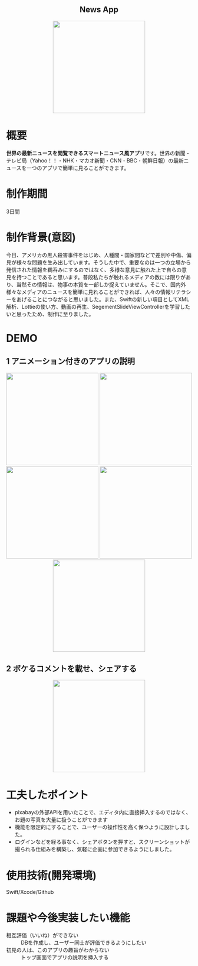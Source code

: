 <h2 align="center">News App</h2>

<p align="center">
  <img src="https://i.gyazo.com/78b4bf0289563f1b5131f67ab7e427f3.jpg" width="250px;"/>
</p>

# 概要
**世界の最新ニュースを閲覧できるスマートニュース風アプリ**です。世界の新聞・テレビ局（Yahoo！！・NHK・マカオ新聞・CNN・BBC・朝鮮日報）の最新ニュースを一つのアプリで簡単に見ることができます。

# 制作期間
3日間

# 制作背景(意図)
今日、アメリカの黒人殺害事件をはじめ、人種間・国家間などで差別や中傷、偏見が様々な問題を生み出しています。そうした中で、重要なのは一つの立場から発信された情報を鵜呑みにするのではなく、多様な意見に触れた上で自らの意見を持つことであると思います。普段私たちが触れるメディアの数には限りがあり、当然その情報は、物事の本質を一部しか捉えていません。そこで、国内外様々なメディアのニュースを簡単に見れることができれば、人々の情報リテラシーをあげることにつながると思いました。また、Swiftの新しい項目としてXML解析、Lottieの使い方、動画の再生、SegementSlideViewControllerを学習したいと思ったため、制作に至りました。
 
# DEMO
## 1 アニメーション付きのアプリの説明
<p align="center">
  <img src="https://i.gyazo.com/03264a109fe3fa9304bc037dbb7e03b7.png" width="250px;" />
  <img src="https://i.gyazo.com/7f16d4957ce0c618e2933be87273a2ec.png" width="250px;" />
  <img src="https://i.gyazo.com/0701dc9fa9219f50614f4b2b870760a6.png" width="250px;" />
  <img src="https://i.gyazo.com/1afcccfa7f30d35a1024bbe4f625c259.png" width="250px;" />
  <img src="https://i.gyazo.com/102ccb28b810b9dc165aa80ce47ffbe4.png" width="250px;" />
</p>

## 2 ボケるコメントを載せ、シェアする
<p align="center">
  <img src="9c4fdf5499764ed3d45cda4810e33423.gif" width="250px;"/>
</p>

# 工夫したポイント
- pixabayの外部APIを用いたことで、エディタ内に直接挿入するのではなく、お題の写真を大量に扱うことができます
- 機能を限定的にすることで、ユーザーの操作性を高く保つように設計しました。
- ログインなどを経る事なく、シェアボタンを押すと、スクリーンショットが撮られる仕組みを構築し、気軽に企画に参加できるようにしました。

# 使用技術(開発環境)
Swift/Xcode/Github

# 課題や今後実装したい機能
<dl>
  <dt>相互評価（いいね）ができない</dt>
  <dd>DBを作成し、ユーザー同士が評価できるようにしたい</dd>
  <dt>初見の人は、このアプリの趣旨がわからない</dt>
  <dd>トップ画面でアプリの説明を挿入する</dd>
</dl>

